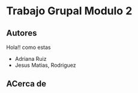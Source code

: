 # Trabajo Grupal Modulo 2
## Autores
Hola!! como estas
- Adriana Ruiz
- Jesus Matias, Rodriguez
## ACerca de